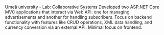 Umeå university - Lab: Collaborative Systems
Developed two ASP.NET Core MVC applications that interact via Web API: one for managing advertisements and
another for handling subscribers. Focus on backend functionality with features like CRUD operations, XML data handling, and currency conversion via an external API.
Minimal focus on frontend.
